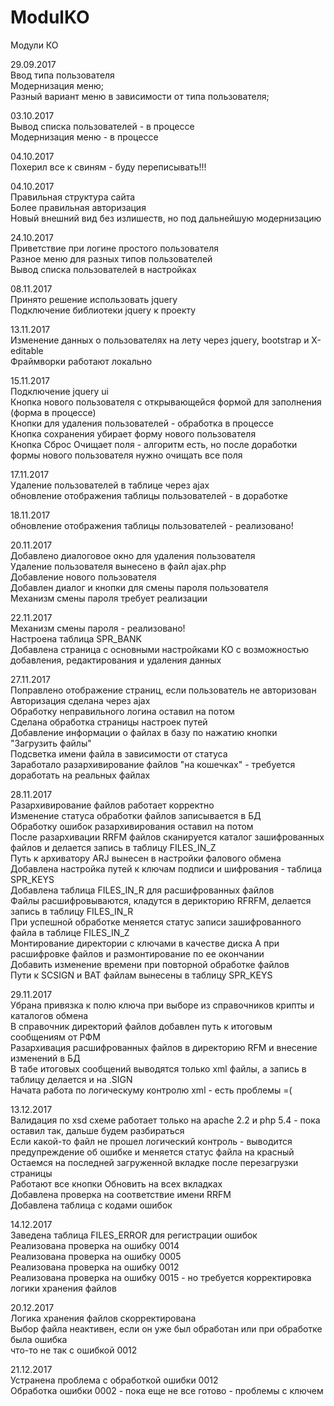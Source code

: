 # ModulKO
Модули КО

29.09.2017<br>
Ввод типа пользователя<br>
Модернизация меню;<br>
Разный вариант меню в зависимости от типа пользователя;<br>

03.10.2017<br>
Вывод списка пользователей - в процессе<br>
Модернизация меню - в процессе<br>

04.10.2017<br>
Похерил все к свиням - буду переписывать!!!

04.10.2017<br>
Правильная структура сайта<br>
Более правильная авторизация<br>
Новый внешний вид без излишеств, но под дальнейшую модернизацию <br>

24.10.2017<br>
Приветствие при логине простого пользователя<br>
Разное меню для разных типов пользователей<br>
Вывод списка пользователей в настройках<br>

08.11.2017<br>
Принято решение использовать jquery<br>
Подключение библиотеки jquery к проекту<br>

13.11.2017<br>
Изменение данных о пользователях на лету через jquery, bootstrap и X-editable<br>
Фраймворки работают локально<br>

15.11.2017<br>
Подключение jquery ui<br>
Кнопка нового пользователя с открывающейся формой для заполнения (форма в процессе)<br>
Кнопки для удаления пользователей - обработка в процессе<br>
Кнопка сохранения убирает форму нового пользователя<br>
Кнопка Сброс Очищает поля - алгоритм есть, но после доработки формы нового пользователя нужно очищать все поля <br>

17.11.2017<br>
Удаление пользователей в таблице через ajax<br>
обновление отображения таблицы пользователей - в доработке <br>

18.11.2017<br>
обновление отображения таблицы пользователей - реализовано! <br>

20.11.2017<br>
Добавлено диалоговое окно для удаления пользователя<br>
Удаление пользователя вынесено в файл ajax.php<br>
Добавление нового пользователя<br>
Добавлен диалог и кнопки для смены пароля пользователя <br>
Механизм смены пароля требует реализации <br>

22.11.2017<br>
Механизм смены пароля - реализовано! <br>
Настроена таблица SPR_BANK <br>
Добавлена страница с основными настройками КО с возможностью добавления, редактирования и удаления данных <br>

27.11.2017<br>
Поправлено отображение страниц, если пользователь не авторизован <br>
Авторизация сделана через ajax <br>
Обработку неправильного логина оставил на потом <br>
Сделана обработка страницы настроек путей <br>
Добавление информации о файлах в базу по нажатию кнопки "Загрузить файлы" <br>
Подсветка имени файла в зависимости от статуса <br>
Заработало разархивирование файлов "на кошечках" - требуется доработать на реальных файлах <br>

28.11.2017<br>
Разархивирование файлов работает корректно <br>
Изменение статуса обработки файлов записывается в БД <br>
Обработку ошибок разархивирования оставил на потом <br>
После разархивации RRFM файлов сканируется каталог зашифрованных файлов и делается запись в таблицу FILES_IN_Z <br>
Путь к архиватору ARJ вынесен в настройки фалового обмена <br>
Добавлена настройка путей к ключам подписи и шифрования - таблица SPR_KEYS <br>
Добавлена таблица FILES_IN_R для расшифрованных файлов <br>
Файлы расшифровываются, кладутся в дерикторию RFRFM, делается запись в таблицу FILES_IN_R <br>
При успешной обработке меняется статус записи зашифрованного файла в таблице FILES_IN_Z <br>
Монтирование директории с ключами в качестве диска А при расшифровке файлов и размонтирование по ее окончании <br>
Добавить изменение времени при повторной обработке файлов <br>
Пути к SCSIGN и BAT файлам вынесены в таблицу SPR_KEYS <br> 

29.11.2017<br>
Убрана привязка к полю ключа при выборе из справочников крипты и каталогов обмена <br>
В справочник директорий файлов добавлен путь к итоговым сообщениям от РФМ <br>
Разархивация расшифрованных файлов в директорию RFM и внесение изменений в БД <br>
В табе итоговых сообщений выводятся только xml файлы, а запись в таблицу делается и на .SIGN <br>
Начата работа по логическуму контролю xml - есть проблемы =( <br>

13.12.2017<br>
Валидация по xsd схеме работает только на apache 2.2 и php 5.4 - пока оставил так, дальше будем разбираться <br>
Если какой-то файл не прошел логический контроль - выводится предупреждение об ошибке и меняется статус файла на красный <br>
Остаемся на последней загруженной вкладке после перезагрузки страницы <br>
Работают все кнопки Обновить на всех вкладках <br>
Добавлена проверка на соответствие имени RRFM <br>
Добавлена таблица с кодами ошибок <br>

14.12.2017<br>
Заведена таблица FILES_ERROR для регистрации ошибок <br>
Реализована проверка на ошибку 0014 <br>
Реализована проверка на ошибку 0005 <br>
Реализована проверка на ошибку 0012 <br>
Реализована проверка на ошибку 0015 - но требуется корректировка логики хранения файлов<br>

20.12.2017<br>
Логика хранения файлов скорректирована <br>
Выбор файла неактивен, если он уже был обработан или при обработке была ошибка <br>
что-то не так с ошибкой 0012 <br>

21.12.2017<br>
Устранена проблема с обработкой ошибки 0012 <br>
Обработка ошибки 0002 - пока еще не все готово - проблемы с ключем<br>
